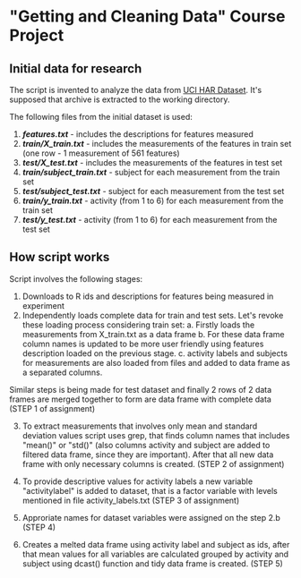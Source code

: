 **"Getting and Cleaning Data"** Course Project
========================================

## Initial data for research
The script is invented to analyze the data from [UCI HAR Dataset](https://d396qusza40orc.cloudfront.net/getdata%2Fprojectfiles%2FUCI%20HAR%20Dataset.zip). It's supposed that archive is extracted to the working directory.

The following files from the initial dataset is used:
  1. ***features.txt*** - includes the descriptions for features measured
  2. ***train/X_train.txt*** - includes the measurements of the features in train set (one row - 1 measurement of 561 features)
  3. ***test/X_test.txt*** - includes the measurements of the features in test set
  4. ***train/subject_train.txt*** - subject for each measurement from the train set
  5. ***test/subject_test.txt*** - subject for each measurement from the test set
  6. ***train/y_train.txt*** - activity (from 1 to 6) for each measurement from the train set
  7. ***test/y_test.txt*** - activity (from 1 to 6) for each measurement from the test set


## How script works
Script involves the following stages:
1. Downloads to R ids and descriptions for features being measured in experiment
2. Independently loads complete data for train and test sets. Let's revoke these loading process considering train set:
    a. Firstly loads the measurements from X_train.txt as a data frame 
    b. For these data frame column names is updated to be more user friendly using features description loaded on the previous stage.
    c. activity labels and subjects for measurements are also loaded from files and added to data frame as a separated columns.
  
  Similar steps is being made for test dataset and finally 2 rows of 2 data frames are merged together to form are data frame with complete data (STEP 1 of assignment)

3. To extract measurements that involves only mean and standard deviation values script uses grep, that finds column names that includes "mean()" or "std()" (also columns activity and subject are added to filtered data frame, since they are important). After that all new data frame with only necessary columns is created. (STEP 2 of assignment)

4. To provide descriptive values for activity labels a new variable "activitylabel" is added to dataset, that is a factor variable with levels mentioned in file activity_labels.txt (STEP 3 of assignment)

5. Approriate names for dataset variables were assigned on the step 2.b (STEP 4)

6. Creates a melted data frame using activity label and subject as ids, after that mean values for all variables are calculated grouped by activity and subject using dcast() function and tidy data frame is created. (STEP 5)

